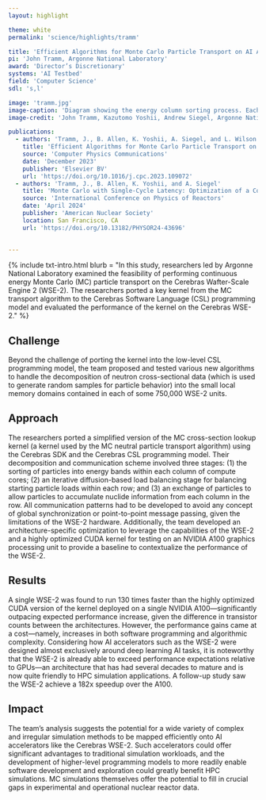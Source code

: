 ```yaml
---
layout: highlight

theme: white
permalink: 'science/highlights/tramm'

title: 'Efficient Algorithms for Monte Carlo Particle Transport on AI Accelerator Hardware'
pi: 'John Tramm, Argonne National Laboratory'
award: 'Director’s Discretionary'
systems: 'AI Testbed'
field: 'Computer Science'
sdl: 's,l'

image: 'tramm.jpg' 
image-caption: 'Diagram showing the energy column sorting process. Each square represents a single PE in the WSE-2 grid, with each dot representing a particle.'
image-credit: 'John Tramm, Kazutomo Yoshii, Andrew Siegel, Argonne National Laboratory; Bryce Allen, Argonne National Laboratory and University of Chicago; Leighton Wilson, Cerebras Systems'

publications:
  - authors: 'Tramm, J., B. Allen, K. Yoshii, A. Siegel, and L. Wilson'
    title: 'Efficient Algorithms for Monte Carlo Particle Transport on AI Accelerator Hardware'
    source: 'Computer Physics Communications'
    date: 'December 2023'
    publisher: 'Elsevier BV'
    url: 'https://doi.org/10.1016/j.cpc.2023.109072'
  - authors: 'Tramm, J., B. Allen, K. Yoshii, and A. Siegel'
    title: 'Monte Carlo with Single-Cycle Latency: Optimization of a Continuous Energy Cross Section Lookup Kernel for AI Accelerator Hardware'
    source: 'International Conference on Physics of Reactors'
    date: 'April 2024'
    publisher: 'American Nuclear Society'
    location: San Francisco, CA
    url: 'https://doi.org/10.13182/PHYSOR24-43696'
    
    
---
```


{% include txt-intro.html 
    blurb = "In this study, researchers led by Argonne National Laboratory examined the feasibility of performing continuous energy Monte Carlo (MC) particle transport on the Cerebras Wafter-Scale Engine 2 (WSE-2). The researchers ported a key kernel from the MC transport algorithm to the Cerebras Software Language (CSL) programming model and evaluated the performance of the kernel on the Cerebras WSE-2."
%}



## Challenge

Beyond the challenge of porting the kernel into the low-level CSL programming model, the team proposed and tested various new algorithms to handle the decomposition of neutron cross-sectional data (which is used to generate random samples for particle behavior) into the small local memory domains contained in each of some 750,000 WSE-2 units.


## Approach

The researchers ported a simplified version of the MC cross-section lookup kernel (a kernel used by the MC neutral particle transport algorithm) using the Cerebras SDK and the Cerebras CSL programming model. Their decomposition and communication scheme involved three stages: (1) the sorting of particles into energy bands within each column of compute cores; (2) an iterative diffusion-based load balancing stage for balancing starting particle loads within each row; and (3) an exchange of particles to allow particles to accumulate nuclide information from each column in the row. All communication patterns had to be developed to avoid any concept of global synchronization or point-to-point message passing, given the limitations of the WSE-2 hardware. Additionally, the team developed an architecture-specific optimization to leverage the capabilities of the WSE-2 and a highly optimized CUDA kernel for testing on an NVIDIA A100 graphics processing unit to provide a baseline to contextualize the performance of the WSE-2.


## Results

A single WSE-2 was found to run 130 times faster than the highly optimized CUDA version of the kernel deployed on a single NVIDIA A100—significantly outpacing expected performance increase, given the difference in transistor counts between the architectures. However, the performance gains came at a cost—namely, increases in both software programming and algorithmic complexity. Considering how AI accelerators such as the WSE-2 were designed almost exclusively around deep learning AI tasks, it is noteworthy that the WSE-2 is already able to exceed performance expectations relative to GPUs—an architecture that has had several decades to mature and is now quite friendly to HPC simulation applications. A follow-up study saw the WSE-2 achieve a 182x speedup over the A100.


## Impact

The team’s analysis suggests the potential for a wide variety of complex and irregular simulation methods to be mapped efficiently onto AI accelerators like the Cerebras WSE-2. Such accelerators could offer significant advantages to traditional simulation workloads, and the development of higher-level programming models to more readily enable software development and exploration could greatly benefit HPC simulations. MC simulations themselves offer the potential to fill in crucial gaps in experimental and operational nuclear reactor data.

